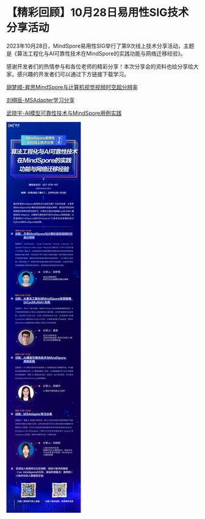 # 【精彩回顾】10月28日易用性SIG技术分享活动

2023年10月28日，MindSpore易用性SIG举行了第9次线上技术分享活动，主题是《算法工程化与AI可靠性技术在MindSpore的实践功能与网络迁移经验》。

感谢开发者们的热情参与和各位老师的精彩分享！本次分享会的资料也给分享给大家，感兴趣的开发者们可以通过下方链接下载学习。

[胡梦顺-昇思MindSpore与计算机视觉视频时空超分辨率](https://mindspore-website.obs.cn-north-4.myhuaweicloud.com/web_forum/Usability_SIG/20231028/胡梦顺-昇思MindSpore与计算机视觉视频时空超分辨率.pdf)

[刘栩辰-MSAdapter学习分享](https://mindspore-website.obs.cn-north-4.myhuaweicloud.com/web_forum/Usability_SIG/20231028/刘栩辰-MSAdapter学习分享.pdf)

[武晓宇-AI模型可靠性技术与MindSpore用例实践](https://mindspore-website.obs.cn-north-4.myhuaweicloud.com/web_forum/Usability_SIG/20231028/武晓宇-AI模型可靠性技术与MindSpore用例实践.pdf)

![img](./images/1.png)